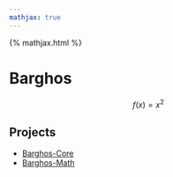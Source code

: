 ```yaml
---
mathjax: true
---
```


{% mathjax.html %}

# Barghos

$$f(x)=x^2$$

## Projects

* [Barghos-Core](barghos-core/index.md)
* [Barghos-Math](barghos-math/index.md)
